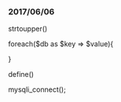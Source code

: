 ### 2017/06/06

strtoupper()

foreach($db as $key => $value){

}

define()

mysqli_connect();

<?php include "xx/xx"; ?>